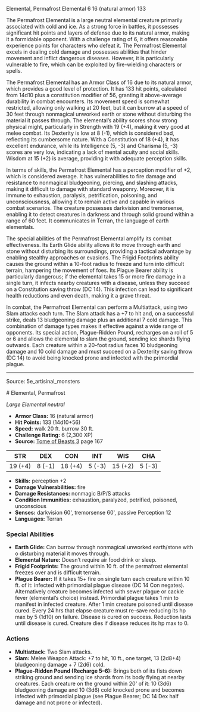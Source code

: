 <MonsterName/>Elemental, Permafrost</MonsterName>
<CreatureType/>Elemental</CreatureType>
<CR/>6</CR>
<AC/>16 (natural armor)</AC>
<HP/>133</HP>
<summary>The Permafrost Elemental is a large neutral elemental creature primarily associated with cold and ice. As a strong force in battles, it possesses significant hit points and layers of defense due to its natural armor, making it a formidable opponent. With a challenge rating of 6, it offers reasonable experience points for characters who defeat it. The Permafrost Elemental excels in dealing cold damage and possesses abilities that hinder movement and inflict dangerous diseases. However, it is particularly vulnerable to fire, which can be exploited by fire-wielding characters or spells.</summary>

<detail>

The Permafrost Elemental has an Armor Class of 16 due to its natural armor, which provides a good level of protection. It has 133 hit points, calculated from 14d10 plus a constitution modifier of 56, granting it above-average durability in combat encounters. Its movement speed is somewhat restricted, allowing only walking at 20 feet, but it can burrow at a speed of 30 feet through nonmagical unworked earth or stone without disturbing the material it passes through. The elemental’s ability scores show strong physical might, particularly in Strength with 19 (+4), making it very good at melee combat. Its Dexterity is low at 8 (-1), which is considered bad, reflecting its cumbersome nature. With a Constitution of 18 (+4), it has excellent endurance, while its Intelligence (5, -3) and Charisma (5, -3) scores are very low, indicating a lack of mental acuity and social skills. Wisdom at 15 (+2) is average, providing it with adequate perception skills.

In terms of skills, the Permafrost Elemental has a perception modifier of +2, which is considered average. It has vulnerabilities to fire damage and resistance to nonmagical bludgeoning, piercing, and slashing attacks, making it difficult to damage with standard weaponry. Moreover, it is immune to exhaustion, paralysis, petrification, poisoning, and unconsciousness, allowing it to remain active and capable in various combat scenarios. The creature possesses darkvision and tremorsense, enabling it to detect creatures in darkness and through solid ground within a range of 60 feet. It communicates in Terran, the language of earth elementals.

The special abilities of the Permafrost Elemental amplify its combat effectiveness. Its Earth Glide ability allows it to move through earth and stone without disturbing its surroundings, providing a tactical advantage by enabling stealthy approaches or evasions. The Frigid Footprints ability causes the ground within a 10-foot radius to freeze and turn into difficult terrain, hampering the movement of foes. Its Plague Bearer ability is particularly dangerous; if the elemental takes 15 or more fire damage in a single turn, it infects nearby creatures with a disease, unless they succeed on a Constitution saving throw (DC 14). This infection can lead to significant health reductions and even death, making it a grave threat.

In combat, the Permafrost Elemental can perform a Multiattack, using two Slam attacks each turn. The Slam attack has a +7 to hit and, on a successful strike, deals 13 bludgeoning damage plus an additional 7 cold damage. This combination of damage types makes it effective against a wide range of opponents. Its special action, Plague-Ridden Pound, recharges on a roll of 5 or 6 and allows the elemental to slam the ground, sending ice shards flying outwards. Each creature within a 20-foot radius faces 10 bludgeoning damage and 10 cold damage and must succeed on a Dexterity saving throw (DC 14) to avoid being knocked prone and infected with the primordial plague.</detail>



---

Source: 5e_artisinal_monsters

<statblock>
# Elemental, Permafrost

*Large* *Elemental* *neutral*

- **Armor Class:** 16 (natural armor)
- **Hit Points:** 133 (14d10+56)
- **Speed:** walk 20 ft. burrow 30 ft.
- **Challenge Rating:** 6 (2,300 XP)
- **Source:** [Tome of Beasts 3](https://koboldpress.com/kpstore/product/tome-of-beasts-3-for-5th-edition/) page 167

| STR | DEX | CON | INT | WIS | CHA |
| --- | --- | --- | --- | --- | --- |
| 19 (+4) | 8 (-1) | 18 (+4) | 5 (-3) | 15 (+2) | 5 (-3) |

- **Skills:** perception +2
- **Damage Vulnerabilities:** fire
- **Damage Resistances:** nonmagic B/P/S attacks
- **Condition Immunities:** exhaustion, paralyzed, petrified, poisoned, unconscious
- **Senses:** darkvision 60', tremorsense 60', passive Perception 12
- **Languages:** Terran

### Special Abilities

- **Earth Glide:** Can burrow through nonmagical unworked earth/stone with o disturbing material it moves through.
- **Elemental Nature:** Doesn’t require air food drink or sleep.
- **Frigid Footprints:** The ground within 10 ft. of the permafrost elemental freezes over and is difficult terrain.
- **Plague Bearer:** If it takes 15+ fire on single turn each creature within 10 ft. of it: infected with primordial plague disease (DC 14 Con negates). Alternatively creature becomes infected with sewer plague or cackle fever (elemental’s choice) instead. Primordial plague takes 1 min to manifest in infected creature. After 1 min creature poisoned until disease cured. Every 24 hrs that elapse creature must re-save reducing its hp max by 5 (1d10) on failure. Disease is cured on success. Reduction lasts until disease is cured. Creature dies if disease reduces its hp max to 0.

### Actions

- **Multiattack:** Two Slam attacks.
- **Slam:** Melee Weapon Attack: +7 to hit, 10 ft., one target, 13 (2d8+4) bludgeoning damage + 7 (2d6) cold.
- **Plague-Ridden Pound (Recharge 5–6):** Brings both of its fists down striking ground and sending ice shards from its body flying at nearby creatures. Each creature on the ground within 20' of it: 10 (3d6) bludgeoning damage and 10 (3d6) cold knocked prone and becomes infected with primordial plague (see Plague Bearer; DC 14 Dex half damage and not prone or infected).


</statblock>


